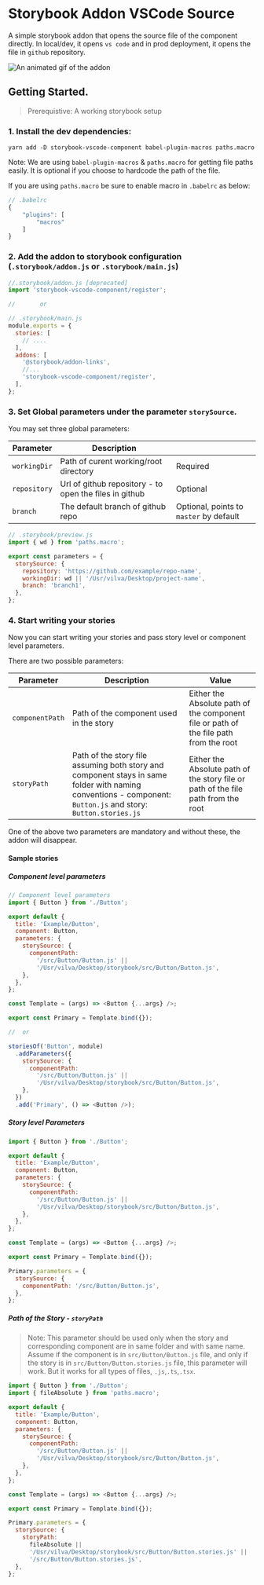# Storybook Addon VSCode Source

A simple storybook addon that opens the source file of the component directly. In local/dev, it opens `vs code` and in prod deployment, it opens the file in `github` repository.

![An animated gif of the addon](https://media.giphy.com/media/vUy3v9B9yWZh3Il3Dr/giphy.gif)

## Getting Started.

> Prerequistive: A working storybook setup

### 1. Install the dev dependencies:

`yarn add -D storybook-vscode-component babel-plugin-macros paths.macro`

Note: We are using `babel-plugin-macros` & `paths.macro` for getting file paths easily. It is optional if you choose to hardcode the path of the file.

If you are using `paths.macro` be sure to enable macro in `.babelrc` as below:

```js
// .babelrc
{
    "plugins": [
        "macros"
    ]
}
```

### 2. Add the addon to storybook configuration (`.storybook/addon.js` or `.storybook/main.js`)

```js
//.storybook/addon.js [deprecated]
import 'storybook-vscode-component/register';

//       or

// .storybook/main.js
module.exports = {
  stories: [
    // ....
  ],
  addons: [
    '@storybook/addon-links',
    //...
    'storybook-vscode-component/register',
  ],
};
```

### 3. Set Global parameters under the parameter `storySource`.

You may set three global parameters:

| Parameter    | Description                                            |                                         |
| ------------ | ------------------------------------------------------ | --------------------------------------- |
| `workingDir` | Path of curent working/root directory                  | Required                                |
| `repository` | Url of github repository - to open the files in github | Optional                                |
| `branch`     | The default branch of github repo                      | Optional, points to `master` by default |

```js
// .storybook/preview.js
import { wd } from 'paths.macro';

export const parameters = {
  storySource: {
    repository: 'https://github.com/example/repo-name',
    workingDir: wd || '/Usr/vilva/Desktop/project-name',
    branch: 'branch1',
  },
};
```

### 4. Start writing your stories

Now you can start writing your stories and pass story level or component level parameters.

There are two possible parameters:

| Parameter       | Description                                                                                                                                                   | Value                                                                                 |
| --------------- | ------------------------------------------------------------------------------------------------------------------------------------------------------------- | ------------------------------------------------------------------------------------- |
| `componentPath` | Path of the component used in the story                                                                                                                       | Either the Absolute path of the component file or path of the file path from the root | Optional |
| `storyPath`     | Path of the story file assuming both story and component stays in same folder with naming conventions - component: `Button.js` and story: `Button.stories.js` | Either the Absolute path of the story file or path of the file path from the root     | Optional |

One of the above two parameters are mandatory and without these, the addon will disappear.

#### Sample stories

##### Component level parameters

```js
// Component level parameters
import { Button } from './Button';

export default {
  title: 'Example/Button',
  component: Button,
  parameters: {
    storySource: {
      componentPath:
        '/src/Button/Button.js' ||
        '/Usr/vilva/Desktop/storybook/src/Button/Button.js',
    },
  },
};

const Template = (args) => <Button {...args} />;

export const Primary = Template.bind({});

//  or

storiesOf('Button', module)
  .addParameters({
    storySource: {
      componentPath:
        '/src/Button/Button.js' ||
        '/Usr/vilva/Desktop/storybook/src/Button/Button.js',
    },
  })
  .add('Primary', () => <Button />);
```

##### Story level Parameters

```js
import { Button } from './Button';

export default {
  title: 'Example/Button',
  component: Button,
  parameters: {
    storySource: {
      componentPath:
        '/src/Button/Button.js' ||
        '/Usr/vilva/Desktop/storybook/src/Button/Button.js',
    },
  },
};

const Template = (args) => <Button {...args} />;

export const Primary = Template.bind({});

Primary.parameters = {
  storySource: {
    componentPath: '/src/Button/Button.js',
  },
};
```

##### Path of the Story - `storyPath`

> Note: This parameter should be used only when the story and corresponding component are in same folder and with same name. Assume if the component is in `src/Button/Button.js` file, and only if the story is in `src/Button/Button.stories.js` file, this parameter will work. But it works for all types of files, `.js`,`.ts`,`.tsx`.

```js
import { Button } from './Button';
import { fileAbsolute } from 'paths.macro';

export default {
  title: 'Example/Button',
  component: Button,
  parameters: {
    storySource: {
      componentPath:
        '/src/Button/Button.js' ||
        '/Usr/vilva/Desktop/storybook/src/Button/Button.js',
    },
  },
};

const Template = (args) => <Button {...args} />;

export const Primary = Template.bind({});

Primary.parameters = {
  storySource: {
    storyPath:
      fileAbsolute ||
      '/Usr/vilva/Desktop/storybook/src/Button/Button.stories.js' ||
      '/src/Button/Button.stories.js',
  },
};
```

